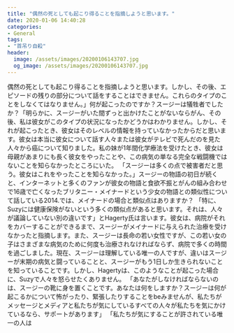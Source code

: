 ```yaml
---
title: "偶然の死としても起こり得ることを指摘しようと思います。"
date: 2020-01-06 14:40:28
categories:
- General
tags:
- "首吊り自殺"
header:
  image: /assets/images/20200106143707.jpg
  og_image: /assets/images/20200106143707.jpg
---
```


偶然の死としても起こり得ることを指摘しようと思います。しかし、その後、エピソードの残りの部分について話をすることはできません。これらのタイプのことをしなくてはなりません。」何が起こったのですか？スージーは犠牲者でしたか？「明らかに、スージーがいた間ずっと出かけたことがないならがん、その後、私は彼女がこのタイプの状況になったかどうかはわかりません。しかし、それが起こったとき、彼女はそのレベルの情報を持っていなかったからだと思います。彼女は本当に彼女について話す人々または彼女がテレビで死んだのを見た人々から癌について知りました。私の妹が1年間化学療法を受けたとき、彼女は母親があまりにも長く彼女をやったことや、この病気の単なる完全な戦闘機ではないことを知らなかったところにいた。 「スージーは多くの点で被害者だと思う。彼女はこれをやったことを知らなかった。」スージーの物語の初日が続くと、インターネットと多くのファンが彼女の物語と食欲不振とがんの組み合わせで16歳で亡くなったブリタニー・メイナードという少女の物語との類似性について話している2014.では、メイナードの場合と類似点はありますか？ 「特に、Suzyには健康保険がないという多くの類似点があると思います。それは、人々が議論していない別の違いです」とHagerty氏は言います。彼女は、病院がそれをカバーすることができるまで、スージーがメイナードに与えられた治療を受けなかったと指摘します。また、スージーは長命の若い女性ですが、この若い女の子はさまざまな病気のために何度も治療されなければならず、病院で多くの時間を過ごしました。現在、スージーは理解している唯一の人ですが、違いはスージーが末期の病気と闘っていることと、スージーがもう1日しか生きられないことを知っていることです。しかし、Hagertyは、このようなことが起こった場合に、Suzyで人々を怒らせたくありません。 「あなたがしなければならないのは、スージーの靴に身を置くことです。あなたは何をしますか？スージーは何が起こるかについて怖がったり、緊張したりすることをbeみませんが、私たちがメッセージとメディアと私たちが気にしているすべての人々が私たちを気にかけているなら、サポートがあります」 「私たちが気にすることが許されている唯一の人は
